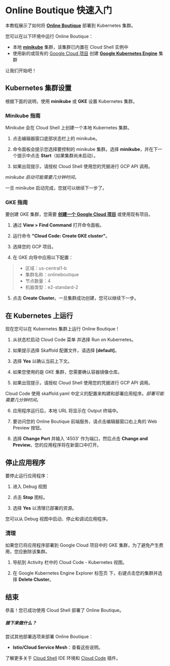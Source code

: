 # Online Boutique 快速入门

本教程展示了如何将 **[Online Boutique](https://github.com/GoogleCloudPlatform/microservices-demo)** 部署到 Kubernetes 集群。

您可以在以下环境中运行 Online Boutique：
- 本地 **[minikube](https://minikube.sigs.k8s.io/docs/)** 集群，该集群已内置在 Cloud Shell 实例中
- 使用新的或现有的 [Google Cloud 项目](https://cloud.google.com/resource-manager/docs/creating-managing-projects#creating_a_project) 创建 **[Google Kubernetes Engine](https://cloud.google.com/kubernetes-engine)** 集群

让我们开始吧！

## Kubernetes 集群设置

根据下面的说明，使用 **minikube** 或 **GKE** 设置 Kubernetes 集群。

### Minikube 指南

Minikube 会在 Cloud Shell 上创建一个本地 Kubernetes 集群。

1. 点击编辑器窗口底部状态栏上的 <walkthrough-editor-spotlight spotlightId="minikube-status-bar">minikube</walkthrough-editor-spotlight>。

2. 命令面板会提示您选择要控制的 minikube 集群。选择 **minikube**，并在下一个提示中点击 **Start**（如果集群尚未启动）。

3. 如果出现提示，请授权 Cloud Shell 使用您的凭据进行 GCP API 调用。

*minikube 启动可能需要几分钟时间。*

一旦 minikube 启动完成，您就可以继续下一步了。

### GKE 指南

要创建 GKE 集群，您需要 **[创建一个 Google Cloud 项目](https://cloud.google.com/resource-manager/docs/creating-managing-projects#creating_a_project)** 或使用现有项目。

1. 通过 **View > Find Command** 打开命令面板。

2. 运行命令 **"Cloud Code: Create GKE cluster"**。

3. 选择您的 GCP 项目。

4. 在 GKE 向导中应用以下配置：  
> - 区域：us-central1-b
> - 集群名称：onlineboutique
> - 节点数量：4
> - 机器类型：e2-standard-2

5. 点击 **Create Cluster**。一旦集群成功创建，您可以继续下一步。

## 在 Kubernetes 上运行

现在您可以在 Kubernetes 集群上运行 Online Boutique！

1. 从状态栏启动 <walkthrough-editor-spotlight spotlightId="cloud-code-status-bar">Cloud Code 菜单</walkthrough-editor-spotlight> 并选择 <walkthrough-editor-spotlight spotlightId="cloud-code-run-on-k8s">Run on Kubernetes</walkthrough-editor-spotlight>。

2. 如果提示选择 Skaffold 配置文件，请选择 **[default]**。

3. 选择 **Yes** 以确认当前上下文。

4. 如果您使用的是 GKE 集群，您需要确认容器镜像仓库。

5. 如果出现提示，请授权 Cloud Shell 使用您的凭据进行 GCP API 调用。

Cloud Code 使用 <walkthrough-editor-open-file filePath="skaffold.yaml">skaffold.yaml</walkthrough-editor-open-file> 中定义的配置来构建和部署应用程序。*部署可能需要几分钟时间。*

6. 应用程序运行后，本地 URL 将显示在 <walkthrough-editor-spotlight spotlightId="output">Output</walkthrough-editor-spotlight> 终端中。

7. 要访问您的 Online Boutique 前端服务，请点击编辑器窗口右上角的 <walkthrough-spotlight-pointer spotlightId="devshell-web-preview-button" target="cloudshell">Web Preview 按钮</walkthrough-spotlight-pointer>。

8. 选择 **Change Port** 并输入 '4503' 作为端口，然后点击 **Change and Preview**。您的应用程序将在新窗口中打开。

## 停止应用程序

要停止运行应用程序：

1. 进入 <walkthrough-editor-spotlight spotlightId="activity-bar-debug">Debug 视图</walkthrough-editor-spotlight>

2. 点击 **Stop** 图标。

3. 选择 **Yes** 以清理已部署的资源。

您可以从 Debug 视图中启动、停止和调试应用程序。

### 清理

如果您已将应用程序部署到 Google Cloud 项目中的 GKE 集群，为了避免产生费用，您应删除该集群。

1. 导航到 Activity 栏中的 <walkthrough-editor-spotlight spotlightId="activity-bar-cloud-k8s">Cloud Code - Kubernetes 视图</walkthrough-editor-spotlight>。

2. 在 <walkthrough-editor-spotlight spotlightId="cloud-code-gke-explorer">Google Kubernetes Engine Explorer 标签页</walkthrough-editor-spotlight> 下，右键点击您的集群并选择 **Delete Cluster**。

## 结束

<walkthrough-conclusion-trophy></walkthrough-conclusion-trophy>

恭喜！您已成功使用 Cloud Shell 部署了 Online Boutique。

<walkthrough-inline-feedback></walkthrough-inline-feedback>

##### 接下来做什么？

尝试其他部署选项来部署 Online Boutique：
- **Istio/Cloud Service Mesh**：<walkthrough-editor-open-file filePath="./kustomize/components/service-mesh-istio/README.md">查看这些说明</walkthrough-editor-open-file>。

了解更多关于 [Cloud Shell](https://cloud.google.com/shell) IDE 环境和 [Cloud Code](https://cloud.google.com/code) 插件。